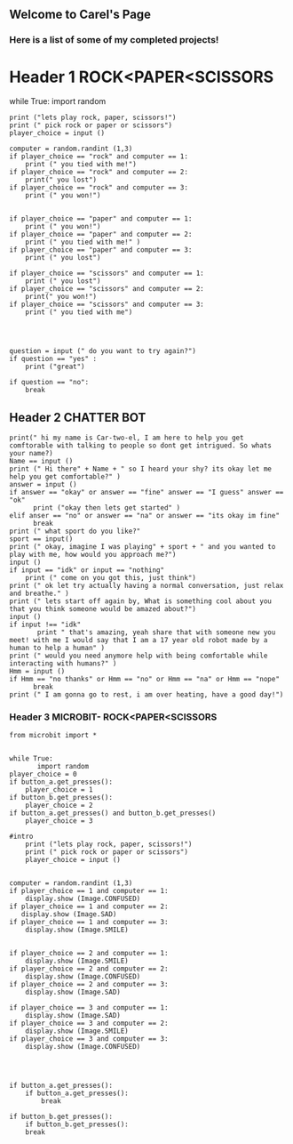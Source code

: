 ## Welcome to Carel's Page

### Here is a list of some of my completed projects!


# Header 1 ROCK<PAPER<SCISSORS 

while True: 
    import random

    print ("lets play rock, paper, scissors!")
    print (" pick rock or paper or scissors")
    player_choice = input ()

    computer = random.randint (1,3) 
    if player_choice == "rock" and computer == 1:
        print (" you tied with me!")
    if player_choice == "rock" and computer == 2:
        print(" you lost")
    if player_choice == "rock" and computer == 3:
        print (" you won!")


    if player_choice == "paper" and computer == 1:
        print (" you won!")
    if player_choice == "paper" and computer == 2:
        print (" you tied with me!" )
    if player_choice == "paper" and computer == 3:  
        print (" you lost")

    if player_choice == "scissors" and computer == 1:
        print (" you lost")
    if player_choice == "scissors" and computer == 2:
        print(" you won!")
    if player_choice == "scissors" and computer == 3:
        print (" you tied with me")
    



    question = input (" do you want to try again?")
    if question == "yes" :
        print ("great")

    if question == "no":
        break 


## Header 2 CHATTER BOT 
    print(" hi my name is Car-two-el, I am here to help you get comftorable with talking to people so dont get intrigued. So whats your name?)
    Name == input ()
    print (" Hi there" + Name + " so I heard your shy? its okay let me help you get comfortable?" )
    answer = input ()
    if answer == "okay" or answer == "fine" answer == "I guess" answer == "ok"
          print ("okay then lets get started" )
    elif anser == "no" or answer == "na" or answer == "its okay im fine"      
          break 
    print (" what sport do you like?"
    sport == input()
    print (" okay, imagine I was playing" + sport + " and you wanted to play with me, how would you approach me?")
    input ()
    if input == "idk" or input == "nothing"
        print (" come on you got this, just think") 
    print (" ok let try actually having a normal conversation, just relax and breathe." )
    print (" lets start off again by, What is something cool about you that you think someone would be amazed about?")
    input ()
    if input !== "idk"
           print " that's amazing, yeah share that with someone new you meet! with me I would say that I am a 17 year old robot made by a human to help a human" )
    print (" would you need anymore help with being comfortable while interacting with humans?" )
    Hmm = input ()
    if Hmm == "no thanks" or Hmm == "no" or Hmm == "na" or Hmm == "nope"
          break
    print (" I am gonna go to rest, i am over heating, have a good day!") 

### Header 3 MICROBIT- ROCK<PAPER<SCISSORS

    from microbit import *


    while True:
           import random
    player_choice = 0 
    if button_a.get_presses(): 
        player_choice = 1
    if button_b.get_presses(): 
        player_choice = 2
    if button_a.get_presses() and button_b.get_presses()
        player_choice = 3

    #intro 
        print ("lets play rock, paper, scissors!")
        print (" pick rock or paper or scissors")
        player_choice = input ()

    
    computer = random.randint (1,3) 
    if player_choice == 1 and computer == 1:
        display.show (Image.CONFUSED)
    if player_choice == 1 and computer == 2:
       display.show (Image.SAD)
    if player_choice == 1 and computer == 3:
        display.show (Image.SMILE)


    if player_choice == 2 and computer == 1:
        display.show (Image.SMILE)
    if player_choice == 2 and computer == 2:
        display.show (Image.CONFUSED)
    if player_choice == 2 and computer == 3:  
        display.show (Image.SAD)

    if player_choice == 3 and computer == 1:
        display.show (Image.SAD)
    if player_choice == 3 and computer == 2:
        display.show (Image.SMILE)
    if player_choice == 3 and computer == 3:
        display.show (Image.CONFUSED)
    



    if button_a.get_presses(): 
        if button_a.get_presses(): 
            break

    if button_b.get_presses(): 
        if button_b.get_presses(): 
        break 
